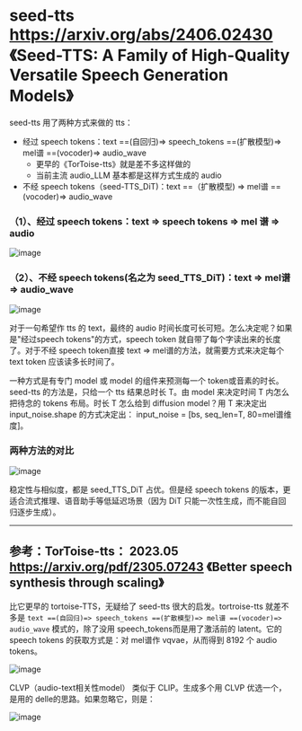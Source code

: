 # seed-tts https://arxiv.org/abs/2406.02430 《Seed-TTS: A Family of High-Quality Versatile Speech Generation Models》

seed-tts 用了两种方式来做的 tts：
- 经过 speech tokens：text ==(自回归)=> speech_tokens ==(扩散模型)=> mel谱 ==(vocoder)=> audio_wave
  - 更早的《TorToise-tts》就是差不多这样做的
  - 当前主流 audio_LLM 基本都是这样方式生成的 audio
- 不经 speech tokens（seed-TTS_DiT)：text ==（扩散模型) => mel谱 ==(vocoder)=> audio_wave

### （1）、经过 speech tokens：text => speech tokens => mel 谱 => audio

![image](https://github.com/user-attachments/assets/361e6275-85b1-4953-be0b-98222c677414)

### （2）、不经 speech tokens(名之为 seed_TTS_DiT)：text => mel谱 => audio_wave

![image](https://github.com/user-attachments/assets/d6239dfc-63ae-4dbd-b5b1-5a2f75c10d74)

对于一句希望作 tts 的 text，最终的 audio 时间长度可长可短。怎么决定呢？如果是"经过speech tokens"的方式，speech token 就自带了每个字读出来的长度了。对于不经 speech token直接 text => mel谱的方法，就需要方式来决定每个text token 应该读多长时间了。

一种方式是有专门 model 或 model 的组件来预测每一个 token或音素的时长。 seed-tts 的方法是，只给一个 tts 结果总时长 T。由 model 来决定时间 T 内怎么把待念的 tokens 布局。时长 T 怎么给到 diffusion model？用 T 来决定出 input_noise.shape 的方式决定出： input_noise = [bs, seq_len=T, 80=mel谱维度]。

### 两种方法的对比

![image](https://github.com/user-attachments/assets/bfd1549d-29b1-4b9b-8fdd-c1d204183726)

稳定性与相似度，都是 seed_TTS_DiT 占优。但是经 speech tokens 的版本，更适合流式推理、语音助手等低延迟场景（因为 DiT 只能一次性生成，而不能自回归逐步生成）。

---

## 参考：TorToise-tts： 2023.05 https://arxiv.org/pdf/2305.07243 《Better speech synthesis through scaling》

比它更早的 tortoise-TTS，无疑给了 seed-tts 很大的启发。tortroise-tts 就差不多是 `text ==(自回归)=> speech_tokens ==(扩散模型)=> mel谱 ==(vocoder)=> audio_wave` 模式的，除了没用 speech_tokens而是用了激活前的 latent。它的 speech tokens 的获取方式是：对 mel谱作 vqvae，从而得到 8192 个 audio tokens。

![image](https://github.com/user-attachments/assets/84d9e5df-da58-4caa-935e-f9eae642fe39)

CLVP（audio-text相关性model） 类似于 CLIP。生成多个用 CLVP 优选一个，是用的 delle的思路。如果忽略它，则是：

![image](https://github.com/user-attachments/assets/ad08995d-acd5-4487-ab10-f9355d17a31d)
